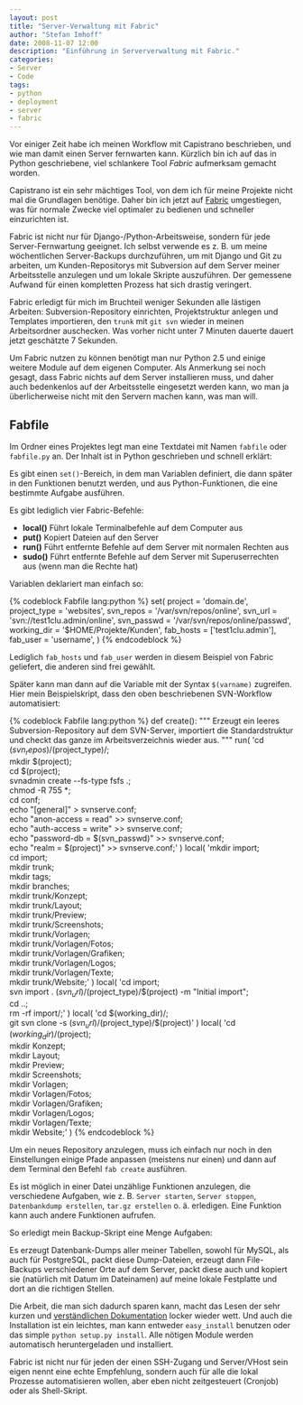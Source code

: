 ```yaml
---
layout: post
title: "Server-Verwaltung mit Fabric"
author: "Stefan Imhoff"
date: 2008-11-07 12:00
description: "Einführung in Serververwaltung mit Fabric."
categories:
- Server
- Code
tags:
- python
- deployment
- server
- fabric
---
```


Vor einiger Zeit habe ich meinen Workflow mit Capistrano beschrieben, und wie man damit einen Server fernwarten kann. Kürzlich bin ich auf das in Python geschriebene, viel schlankere Tool <cite>Fabric</cite> aufmerksam gemacht worden.

Capistrano ist ein sehr mächtiges Tool, von dem ich für meine Projekte nicht mal die Grundlagen benötige. Daher bin ich jetzt auf [Fabric](http://www.nongnu.org/fab/) umgestiegen, was für normale Zwecke viel optimaler zu bedienen und schneller einzurichten ist.

Fabric ist nicht nur für Django-/Python-Arbeitsweise, sondern für jede Server-Fernwartung geeignet. Ich selbst verwende es z. B. um meine wöchentlichen Server-Backups durchzuführen, um mit Django und Git zu arbeiten, um Kunden-Repositorys mit Subversion auf dem Server meiner Arbeitsstelle anzulegen und um lokale Skripte auszuführen.
Der gemessene Aufwand für einen kompletten Prozess hat sich drastig veringert.

Fabric erledigt für mich im Bruchteil weniger Sekunden alle lästigen Arbeiten: Subversion-Repository einrichten, Projektstruktur anlegen und Templates importieren, den `trunk` mit `git svn` wieder in meinen Arbeitsordner auschecken. Was vorher nicht unter 7 Minuten dauerte dauert jetzt geschätzte 7 Sekunden.

Um Fabric nutzen zu können benötigt man nur Python 2.5 und einige weitere Module auf dem eigenen Computer. Als Anmerkung sei noch gesagt, dass Fabric nichts auf dem Server installieren muss, und daher auch bedenkenlos auf der Arbeitsstelle eingesetzt werden kann, wo man ja überlicherweise nicht mit den Servern machen kann, was man will.

## Fabfile

Im Ordner eines Projektes legt man eine Textdatei mit Namen `fabfile` oder `fabfile.py` an. Der Inhalt ist in Python geschrieben und schnell erklärt:

Es gibt einen `set()`-Bereich, in dem man Variablen definiert, die dann später in den Funktionen benutzt werden, und aus Python-Funktionen, die eine bestimmte Aufgabe ausführen.

Es gibt lediglich vier Fabric-Befehle:

* **local()** Führt lokale Terminalbefehle auf dem Computer aus
* **put()** Kopiert Dateien auf den Server
* **run()** Führt entfernte Befehle auf dem Server mit normalen Rechten aus
* **sudo()** Führt entfernte Befehle auf dem Server mit Superuserrechten aus (wenn man die Rechte hat)

Variablen deklariert man einfach so:

{% codeblock Fabfile lang:python %}
set(
    project = 'domain.de',
    project_type = 'websites',
    svn_repos = '/var/svn/repos/online',
    svn_url = 'svn://test1clu.admin/online',
    svn_passwd = '/var/svn/repos/online/passwd',
    working_dir = '$HOME/Projekte/Kunden',
    fab_hosts = ['test1clu.admin'],
    fab_user = 'username',
)
{% endcodeblock %}

Lediglich `fab_hosts` und `fab_user` werden in diesem Beispiel von Fabric geliefert, die anderen sind frei gewählt.

Später kann man dann auf die Variable mit der Syntax `$(varname)` zugreifen. Hier mein Beispielskript, dass den oben beschriebenen SVN-Workflow automatisiert:

{% codeblock Fabfile lang:python %}
def create():
    """
    Erzeugt ein leeres Subversion-Repository auf dem SVN-Server,
    importiert die Standardstruktur und checkt das ganze im Arbeitsverzeichnis
    wieder aus.
    """
    run(
        'cd $(svn_repos)/$(project_type)/; \
          mkdir $(project); \
            cd $(project); \
            svnadmin create --fs-type fsfs .; \
            chmod -R 755 *; \
            cd conf; \
            echo "[general]" > svnserve.conf; \
            echo "anon-access = read" >> svnserve.conf; \
            echo "auth-access = write" >> svnserve.conf; \
            echo "password-db = $(svn_passwd)" >> svnserve.conf; \
            echo "realm = $(project)" >> svnserve.conf;'
      )
      local(
          'mkdir import; \
            cd import; \
            mkdir trunk; \
            mkdir tags; \
            mkdir branches; \
            mkdir trunk/Konzept; \
            mkdir trunk/Layout; \
            mkdir trunk/Preview; \
            mkdir trunk/Screenshots; \
            mkdir trunk/Vorlagen; \
            mkdir trunk/Vorlagen/Fotos; \
            mkdir trunk/Vorlagen/Grafiken; \
            mkdir trunk/Vorlagen/Logos; \
            mkdir trunk/Vorlagen/Texte; \
            mkdir trunk/Website;'
      )
      local(
          'cd import; \
            svn import . $(svn_url)/$(project_type)/$(project) -m "Initial import"; \
            cd ..; \
            rm -rf import/;'
      )
      local(
          'cd $(working_dir)/; \
            git svn clone -s $(svn_url)/$(project_type)/$(project)'
      )
      local(
          'cd $(working_dir)/$(project); \
            mkdir Konzept; \
            mkdir Layout; \
            mkdir Preview; \
            mkdir Screenshots; \
            mkdir Vorlagen; \
            mkdir Vorlagen/Fotos; \
            mkdir Vorlagen/Grafiken; \
            mkdir Vorlagen/Logos; \
            mkdir Vorlagen/Texte; \
            mkdir Website;'
      )
{% endcodeblock %}


Um ein neues Repository anzulegen, muss ich einfach nur noch in den Einstellungen einige Pfade anpassen (meistens nur einen) und dann auf dem Terminal den Befehl `fab create` ausführen.

Es ist möglich in einer Datei unzählige Funktionen anzulegen, die verschiedene Aufgaben, wie z. B. `Server starten`, `Server stoppen`, `Datenbankdump erstellen`, `tar.gz erstellen` o. ä. erledigen. Eine Funktion kann auch andere Funktionen aufrufen.

So erledigt mein Backup-Skript eine Menge Aufgaben:

Es erzeugt Datenbank-Dumps aller meiner Tabellen, sowohl für MySQL, als auch für PostgreSQL, packt diese Dump-Dateien, erzeugt dann File-Backups verschiedener Orte auf dem Server, packt diese auch und kopiert sie (natürlich mit Datum im Dateinamen) auf meine lokale Festplatte und dort an die richtigen Stellen.

Die Arbeit, die man sich dadurch sparen kann, macht das Lesen der sehr kurzen und [verständlichen Dokumentation](http://www.nongnu.org/fab/user_guide.html)  locker wieder wett. Und auch die Installation ist ein leichtes, man kann entweder `easy_install` benutzen oder das simple `python setup.py install`. Alle nötigen Module werden automatisch heruntergeladen und installiert.

Fabric ist nicht nur für jeden der einen SSH-Zugang und Server/VHost sein eigen nennt eine echte Empfehlung, sondern auch für alle die lokal Prozesse automatisieren wollen, aber eben nicht zeitgesteuert (Cronjob) oder als Shell-Skript.
